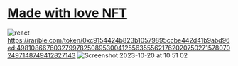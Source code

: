 # <a href="https://sudo-react-n0jcfkyes-sudo-self.vercel.app">Made with love NFT</a>
![react](https://github.com/sudo-self/sudo-self.deno.dev/assets/119916323/a19a7b41-e3cd-4efe-84e6-70731727589f)<br>
https://rarible.com/token/0xc9154424b823b10579895ccbe442d41b9abd96ed:49810866760327997825089530041255635556217620207502715780702497148749412827143
![Screenshot 2023-10-20 at 10 51 02](https://github.com/sudo-self/Made-with-love-NFT/assets/119916323/3ded5762-257c-4d40-9527-b77e146d8880)
